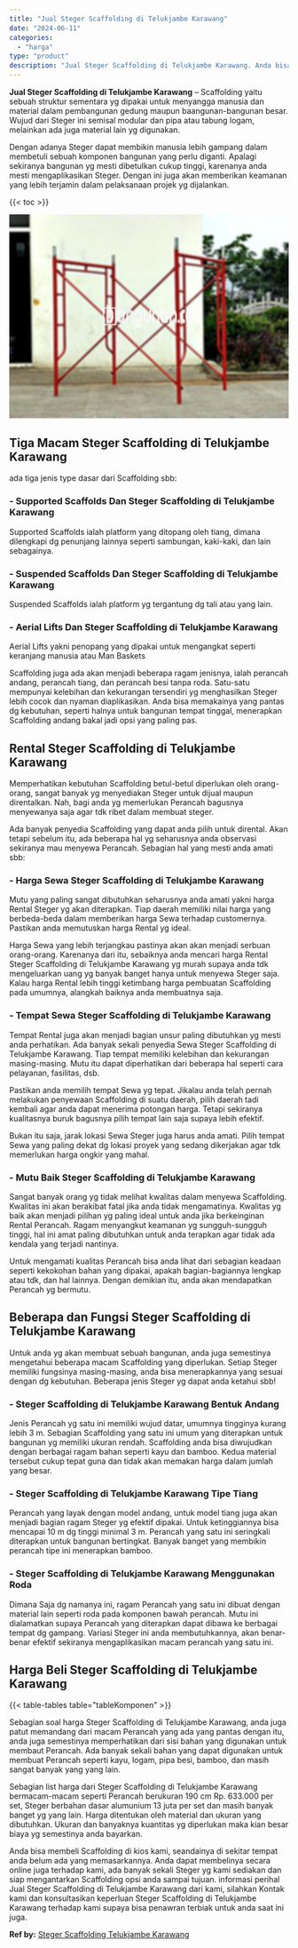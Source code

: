 ```yaml
---
title: "Jual Steger Scaffolding di Telukjambe Karawang"
date: "2024-06-11"
categories: 
  - "harga"
type: "product"
description: "Jual Steger Scaffolding di Telukjambe Karawang. Anda bisa membeli Scaffolding di kios kami, seandainya di sekitar tempat anda belum ada yang memasarkannya. A..."
---
```


**Jual Steger Scaffolding di Telukjambe Karawang** – Scaffolding yaitu sebuah struktur sementara yg dipakai untuk menyangga manusia dan material dalam pembangunan gedung maupun baangunan-bangunan besar. Wujud dari Steger ini semisal modular dan pipa atau tabung logam, melainkan ada juga material lain yg digunakan.

Dengan adanya Steger dapat membikin manusia lebih gampang dalam membetuli sebuah komponen bangunan yang perlu diganti. Apalagi sekiranya bangunan yg mesti dibetulkan cukup tinggi, karenanya anda mesti mengaplikasikan Steger. Dengan ini juga akan memberikan keamanan yang lebih terjamin dalam pelaksanaan projek yg dijalankan.

{{< toc >}}

![Jual Steger Scaffolding di Telukjambe Karawang](/images/sewa-scaffolding-steger-27.png)

## Tiga Macam Steger Scaffolding di Telukjambe Karawang

ada tiga jenis type dasar dari Scaffolding sbb:

### \- Supported Scaffolds Dan Steger Scaffolding di Telukjambe Karawang

Supported Scaffolds ialah platform yang ditopang oleh tiang, dimana dilengkapi dg penunjang lainnya seperti sambungan, kaki-kaki, dan lain sebagainya.

### \- Suspended Scaffolds Dan Steger Scaffolding di Telukjambe Karawang

Suspended Scaffolds ialah platform yg tergantung dg tali atau yang lain.

### \- Aerial Lifts Dan Steger Scaffolding di Telukjambe Karawang

Aerial Lifts yakni penopang yang dipakai untuk mengangkat seperti keranjang manusia atau Man Baskets

Scaffolding juga ada akan menjadi beberapa ragam jenisnya, ialah perancah andang, perancah tiang, dan perancah besi tanpa roda. Satu-satu mempunyai kelebihan dan kekurangan tersendiri yg menghasilkan Steger lebih cocok dan nyaman diaplikasikan. Anda bisa memakainya yang pantas dg kebutuhan, seperti halnya untuk bangunan tempat tinggal, menerapkan Scaffolding andang bakal jadi opsi yang paling pas.

## Rental Steger Scaffolding di Telukjambe Karawang

Memperhatikan kebutuhan Scaffolding betul-betul diperlukan oleh orang-orang, sangat banyak yg menyediakan Steger untuk dijual maupun direntalkan. Nah, bagi anda yg memerlukan Perancah bagusnya menyewanya saja agar tdk ribet dalam membuat steger.

Ada banyak penyedia Scaffolding yang dapat anda pilih untuk dirental. Akan tetapi sebelum itu, ada beberapa hal yg seharusnya anda observasi sekiranya mau menyewa Perancah. Sebagian hal yang mesti anda amati sbb:

### \- Harga Sewa Steger Scaffolding di Telukjambe Karawang

Mutu yang paling sangat dibutuhkan seharusnya anda amati yakni harga Rental Steger yg akan diterapkan. Tiap daerah memiliki nilai harga yang berbeda-beda dalam memberikan harga Sewa terhadap customernya. Pastikan anda memutuskan harga Rental yg ideal.

Harga Sewa yang lebih terjangkau pastinya akan akan menjadi serbuan orang-orang. Karenanya dari itu, sebaiknya anda mencari harga Rental Steger Scaffolding di Telukjambe Karawang yg murah supaya anda tdk mengeluarkan uang yg banyak banget hanya untuk menyewa Steger saja. Kalau harga Rental lebih tinggi ketimbang harga pembuatan Scaffolding pada umumnya, alangkah baiknya anda membuatnya saja.

### \- Tempat Sewa Steger Scaffolding di Telukjambe Karawang

Tempat Rental juga akan menjadi bagian unsur paling dibutuhkan yg mesti anda perhatikan. Ada banyak sekali penyedia Sewa Steger Scaffolding di Telukjambe Karawang. Tiap tempat memiliki kelebihan dan kekurangan masing-masing. Mutu itu dapat diperhatikan dari beberapa hal seperti cara pelayanan, fasilitas, dsb.

Pastikan anda memilih tempat Sewa yg tepat. Jikalau anda telah pernah melakukan penyewaan Scaffolding di suatu daerah, pilih daerah tadi kembali agar anda dapat menerima potongan harga. Tetapi sekiranya kualitasnya buruk bagusnya pilih tempat lain saja supaya lebih efektif.

Bukan itu saja, jarak lokasi Sewa Steger juga harus anda amati. Pilih tempat Sewa yang paling dekat dg lokasi proyek yang sedang dikerjakan agar tdk memerlukan harga ongkir yang mahal.

### \- Mutu Baik Steger Scaffolding di Telukjambe Karawang

Sangat banyak orang yg tidak melihat kwalitas dalam menyewa Scaffolding. Kwalitas ini akan berakibat fatal jika anda tidak mengamatinya. Kwalitas yg baik akan menjadi pilihan yg paling ideal untuk anda jika berkeinginan Rental Perancah. Ragam menyangkut keamanan yg sungguh-sungguh tinggi, hal ini amat paling dibutuhkan untuk anda terapkan agar tidak ada kendala yang terjadi nantinya.

Untuk mengamati kualitas Perancah bisa anda lihat dari sebagian keadaan seperti kekokohan bahan yang dipakai, apakah bagian-bagiannya lengkap atau tdk, dan hal lainnya. Dengan demikian itu, anda akan mendapatkan Perancah yg bermutu.

## Beberapa dan Fungsi Steger Scaffolding di Telukjambe Karawang

Untuk anda yg akan membuat sebuah bangunan, anda juga semestinya mengetahui beberapa macam Scaffolding yang diperlukan. Setiap Steger memiliki fungsinya masing-masing, anda bisa menerapkannya yang sesuai dengan dg kebutuhan. Beberapa jenis Steger yg dapat anda ketahui sbb!

### \- Steger Scaffolding di Telukjambe Karawang Bentuk Andang

Jenis Perancah yg satu ini memiliki wujud datar, umumnya tingginya kurang lebih 3 m. Sebagian Scaffolding yang satu ini umum yang diterapkan untuk bangunan yg memiliki ukuran rendah. Scaffolding anda bisa diwujudkan dengan berbagai ragam bahan seperti kayu dan bamboo. Kedua material tersebut cukup tepat guna dan tidak akan memakan harga dalam jumlah yang besar.

### \- Steger Scaffolding di Telukjambe Karawang Tipe Tiang

Perancah yang layak dengan model andang, untuk model tiang juga akan menjadi bagian ragam Steger yg efektif dipakai. Untuk ketinggiannya bisa mencapai 10 m dg tinggi minimal 3 m. Perancah yang satu ini seringkali diterapkan untuk bangunan bertingkat. Banyak banget yang membikin perancah tipe ini menerapkan bamboo.

### \- Steger Scaffolding di Telukjambe Karawang Menggunakan Roda

Dimana Saja dg namanya ini, ragam Perancah yang satu ini dibuat dengan material lain seperti roda pada komponen bawah perancah. Mutu ini dialamatkan supaya Perancah yang diterapkan dapat dibawa ke berbagai tempat dg gampang. Variasi Steger ini anda membutuhkannya, akan benar-benar efektif sekiranya mengaplikasikan macam perancah yang satu ini.

## Harga Beli Steger Scaffolding di Telukjambe Karawang

{{< table-tables table="tableKomponen" >}}

Sebagian soal harga Steger Scaffolding di Telukjambe Karawang, anda juga patut memandang dari macam Perancah yang ada yang pantas dengan itu, anda juga semestinya memperhatikan dari sisi bahan yang digunakan untuk membaut Perancah. Ada banyak sekali bahan yang dapat digunakan untuk membuat Perancah seperti kayu, logam, pipa besi, bamboo, dan masih sangat banyak yang yang lain.

Sebagian list harga dari Steger Scaffolding di Telukjambe Karawang bermacam-macam seperti Perancah berukuran 190 cm Rp. 633.000 per set, Steger berbahan dasar alumunium 13 juta per set dan masih banyak banget yg yang lain. Harga ditentukan oleh material dan ukuran yang dibutuhkan. Ukuran dan banyaknya kuantitas yg diperlukan maka kian besar biaya yg semestinya anda bayarkan.

Anda bisa membeli Scaffolding di kios kami, seandainya di sekitar tempat anda belum ada yang memasarkannya. Anda dapat membelinya secara online juga terhadap kami, ada banyak sekali Steger yg kami sediakan dan siap mengantarkan Scaffolding opsi anda sampai tujuan. informasi perihal Jual Steger Scaffolding di Telukjambe Karawang dari kami, silahkan Kontak kami dan konsultasikan keperluan Steger Scaffolding di Telukjambe Karawang terhadap kami supaya bisa penawran terbiak untuk anda saat ini juga.

**Ref by:** [Steger Scaffolding Telukjambe Karawang](https://id.wikipedia.org/wiki/Steger)
